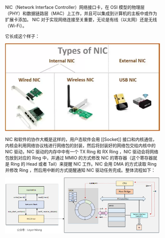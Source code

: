 NIC（Network Interface Controller）网络接口卡，在 OSI 模型的物理层（PHY）和数据链路层（MAC）上工作，并且可以集成到计算机的主板中或作为扩展卡添加。 NIC 对于实现网络连接至关重要，无论是有线（以太网）还是无线（Wi-Fi）。

它长成这个样子：

![](img/clipboard-20241114T180435.png)

NIC 和软件的协作大概是这样的，用户态软件会用 [[Socket]] 接口和内核通信，内核会利用网络协议栈进行网络包的封装，然后将封装好的网络包交给内核中的 NIC 驱动，NIC 驱动的内存中中有一个 TX Ring 和 RX Ring ，NIC 驱动会将网络包放到对应的 Ring 中，并通过 MMIO 的方式修改 NIC 的寄存器（这个寄存器就是 Ring 的 Head 或者 Tail）来提醒 NIC 工作。NIC 会用 DMA 的方式读取 Ring 并修改 Ring ，然后用中断的方式提醒通知 NIC 驱动任务完成。整体流程如下：

![](img/clipboard-20241116T130916.png)
